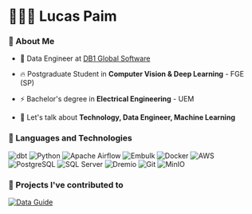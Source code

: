 # 🧑🏻‍💻 Lucas Paim

### 🔎 About Me

- 🎲 Data Engineer at [DB1 Global Software](https://www.db1.com.br/)

- 🔥 Postgraduate Student in **Computer Vision & Deep Learning** - FGE (SP)

- ⚡ Bachelor's degree in **Electrical Engineering** - UEM

- 💬 Let's talk about **Technology, Data Engineer, Machine Learning**

### 🤖 Languages and Technologies

![dbt](https://img.shields.io/badge/dbt-FF694B?style=for-the-badge&logo=dbt&logoColor=white)
![Python](https://img.shields.io/badge/Python-3776AB?style=for-the-badge&logo=python&logoColor=white)
![Apache Airflow](https://img.shields.io/badge/Apache%20Airflow-0DA960?style=for-the-badge&logo=apacheairflow&logoColor=white)
![Embulk](https://img.shields.io/badge/Embulk-FF7F50?style=for-the-badge)
![Docker](https://img.shields.io/badge/Docker-2496ED?style=for-the-badge&logo=docker&logoColor=white)
![AWS](https://img.shields.io/badge/AWS-FF9900?style=for-the-badge&logo=amazonaws&logoColor=white)
![PostgreSQL](https://img.shields.io/badge/PostgreSQL-336791?style=for-the-badge&logo=postgresql&logoColor=white)
![SQL Server](https://img.shields.io/badge/SQL%20Server-CC2927?style=for-the-badge&logo=microsoftsqlserver&logoColor=white)
![Dremio](https://img.shields.io/badge/Dremio-0076D6?style=for-the-badge&logo=dremio&logoColor=white)
![Git](https://img.shields.io/badge/Git-F05032?style=for-the-badge&logo=git&logoColor=white)
![MinIO](https://img.shields.io/badge/MinIO-C72E49?style=for-the-badge)

### 📌 Projects I've contributed to

[![Data Guide](https://img.shields.io/badge/Data%20Guide-DB1%20way%20of%20handling%20data-blue?style=for-the-badge&logo=github)](https://github.com/db1group/dgs-data-guide)

